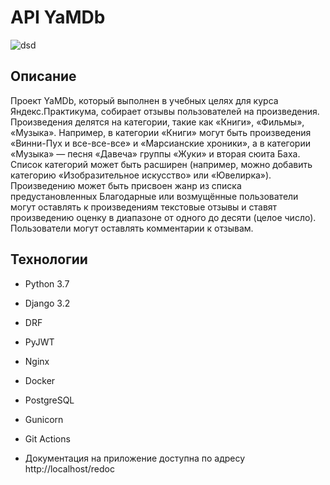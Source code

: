 # API YaMDb

![dsd](https://github.com/Rashid-creator-droid/yamdb_final/actions/workflows/yamdb_workflow.yml/badge.svg?branch=master?event=push)

## Описание
Проект YaMDb, который выполнен в учебных целяx для курса Яндекс.Практикума, собирает отзывы пользователей на произведения.
Произведения делятся на категории, такие как «Книги», «Фильмы», «Музыка». Например, в категории «Книги» могут быть произведения «Винни-Пух и все-все-все» и «Марсианские хроники», а в категории «Музыка» — песня «Давеча» группы «Жуки» и вторая сюита Баха. Список категорий может быть расширен (например, можно добавить категорию «Изобразительное искусство» или «Ювелирка»).
Произведению может быть присвоен жанр из списка предустановленных
Благодарные или возмущённые пользователи могут оставлять к произведениям текстовые отзывы и ставят произведению оценку в диапазоне от одного до десяти (целое число).
Пользователи могут оставлять комментарии к отзывам.

## Технологии
- Python 3.7
- Django 3.2
- DRF
- PyJWT
- Nginx
- Docker
- PostgreSQL
- Gunicorn
- Git Actions


- Документация на приложение доступна по адресу http://localhost/redoc